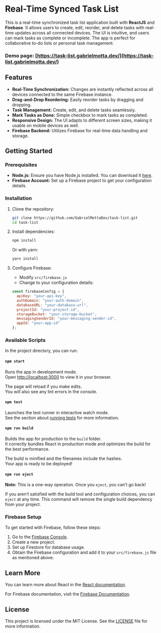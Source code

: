 # Real-Time Synced Task List

This is a real-time synchronized task list application built with **ReactJS** and **Firebase**.
It allows users to create, edit, reorder, and delete tasks with real-time updates across all connected devices.
The UI is intuitive, and users can mark tasks as complete or incomplete.
The app is perfect for collaborative to-do lists or personal task management.
### Demo page: [https://task-list.gabrielmotta.dev/](https://task-list.gabrielmotta.dev/)

## Features

- **Real-Time Synchronization:** Changes are instantly reflected across all devices connected to the same Firebase instance.
- **Drag-and-Drop Reordering:** Easily reorder tasks by dragging and dropping.
- **Task Management:** Create, edit, and delete tasks seamlessly.
- **Mark Tasks as Done:** Simple checkbox to mark tasks as completed.
- **Responsive Design:** The UI adapts to different screen sizes, making it usable on mobile devices as well.
- **Firebase Backend:** Utilizes Firebase for real-time data handling and storage.

## Getting Started

### Prerequisites

- **Node.js:** Ensure you have Node.js installed. You can download it [here](https://nodejs.org/).
- **Firebase Account:** Set up a Firebase project to get your configuration details.

### Installation

1. Clone the repository:

    ```bash
    git clone https://github.com/GabrielMottaDev/task-list.git
    cd task-list
    ```

2. Install dependencies:
    
    ```bash
    npm install
    ```
    Or with yarn:
    ```bash
    yarn install
    ```

3. Configure Firebase:

    - Modify `src/firebase.js`
    - Change to your configuration details:

    ```js
    const firebaseConfig = {
      apiKey: "your-api-key",
      authDomain: "your-auth-domain",
      databaseURL: "your-database-url",
      projectId: "your-project-id",
      storageBucket: "your-storage-bucket",
      messagingSenderId: "your-messaging-sender-id",
      appId: "your-app-id"
    };
    ```

### Available Scripts

In the project directory, you can run:

#### `npm start`

Runs the app in development mode.\
Open [http://localhost:3000](http://localhost:3000) to view it in your browser.

The page will reload if you make edits.\
You will also see any lint errors in the console.

#### `npm test`

Launches the test runner in interactive watch mode.\
See the section about [running tests](https://facebook.github.io/create-react-app/docs/running-tests) for more information.

#### `npm run build`

Builds the app for production to the `build` folder.\
It correctly bundles React in production mode and optimizes the build for the best performance.

The build is minified and the filenames include the hashes.\
Your app is ready to be deployed!

#### `npm run eject`

**Note:** This is a one-way operation. Once you `eject`, you can’t go back!

If you aren’t satisfied with the build tool and configuration choices, you can `eject` at any time. This command will remove the single build dependency from your project.

### Firebase Setup

To get started with Firebase, follow these steps:

1. Go to the [Firebase Console](https://console.firebase.google.com/).
2. Create a new project.
3. Set up Firestore for database usage.
4. Obtain the Firebase configuration and add it to your `src/firebase.js` file as mentioned above.

## Learn More

You can learn more about React in the [React documentation](https://reactjs.org/).

For Firebase documentation, visit the [Firebase Documentation](https://firebase.google.com/docs).

## License

This project is licensed under the MIT License. See the [LICENSE](LICENSE) file for more information.
